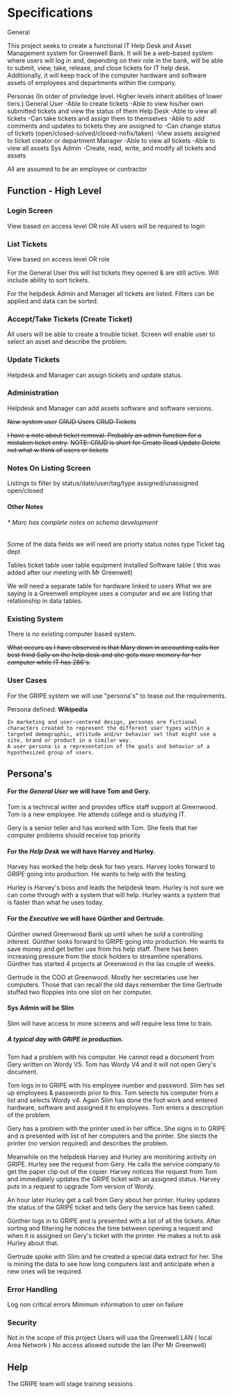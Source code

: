 # Specifications 

General

This project seeks to create a functional IT Help Desk and Asset Management system for Greenwell Bank. It will be a web-based system where users will log in and, depending on their role in the bank, will be able to submit, view, take, release, and close tickets for IT help desk. Additionally, it will keep track of the computer hardware and software assets of employees and departments within the company.

Personas (In order of priviledge level. Higher levels inherit abilities of lower tiers.)
  General User
    -Able to create tickets
    -Able to view his/her own submitted tickets and view the status of them
  Help Desk
    -Able to view all tickets
    -Can take tickets and assign them to themselves
    -Able to add comments and updates to tickets they are assigned to
    -Can change status of tickets (open/closed-solved/closed-nofix/taken)
    -View assets assigned to ticket creator or department
  Manager
    -Able to view all tickets
    -Able to view all assets
  Sys Admin
    -Create, read, write, and modify all tickets and assets
  
All are assumed to be an employee or contractor

## Function  - High Level

### Login Screen
    
View based on access level OR role
All users will be required to login 
    
### List Tickets

View based on access level OR role

For the General User this will list tickets they opened & are still active.
Will include ability to sort tickets.

For the helpdesk Admin and Manager all tickets are listed.
Filters can be applied and data can be sorted.

### Accept/Take Tickets (Create Ticket)

All users will be able to create a trouble ticket.
Screen will enable user to select an asset and describe the problem.
  
### Update Tickets

Helpdesk and Manager can assign tickets and update status.
  
### Administration

Helpdesk and Manager can add assets software and software versions.

~~New system user~~
~~CRUD Users~~
~~CRUD Tickets~~
  
~~I have a note about ticket removal. Probably an admin function for a mistaken ticket entry.~~
~~NOTE: CRUD is short for Create Read Update Delete not what w think of users or tickets~~

### Notes On Listing Screen

Listings to filter by status/date/user/tag/type assigned/unassigned open/closed

#### Other Notes

###### * Marc has complete notes on schema development    
Some of the data fields we will need are 
priorty
status
notes
type 
Ticket tag
dept

Tables
ticket table
user table
equipment
Installed Software table ( this was added after our meeting with Mr Greenwell)

We will need a separate table for hardware linked to users
What we are saying is a Greenwell employee uses a computer and we are listing that relationship in data tables.
    
    
### Existing System
    
There is no existing computer based system.

~~What occurs as I have observed is that Mary down in accounting calls her best frind Sally on the help desk and she gets more memory for her computer while IT has 286's.~~
    
### User Cases

For the GRIPE system we will use "persona's" to tease out the requirements.

Persona defined: 
**Wikipedia**

    In marketing and user-centered design, personas are fictional characters created to represent the different user types within a targeted demographic, attitude and/or behavior set that might use a site, brand or product in a similar way.
    A user persona is a representation of the goals and behavior of a hypothesized group of users.

## Persona's

#### For the *General User* we will have Tom and Gery.

Tom is a technical writer and provides office staff support at Greenwood.
Tom is a new employee. 
He attends college and is studying IT.

Gery is a senior teller and has worked with Tom.
She feels that her computer problems should receive top priority

#### For the *Help Desk* we will have Harvey and Hurley.

Harvey has worked the help desk for two years.
Harvey looks forward to GRIPE going into production.
He wants to help with the testing.

Hurley is Harvey's boss and leads the helpdesk team.
Hurley is not sure we can come through with a system that will help. 
Hurley wants a system that is faster than what he uses today.

#### For the *Executive* we will have Günther and Gertrude.

Günther owned Greenwood Bank up until when he sold a controlling interest. 
Günther looks forward to GRIPE going into production.
He wants to save money and get better use from his help staff.
There has been increasing pressure from the stock holders to streamline operations.
Günther has started 4 projects at Greenwood in the las couple of weeks.


Gertrude is the COO at Greenwood. Mostly her secretaries use her computers.
Those that can recall the old days remember the time Gertrude stuffed two floppies into one slot on her computer.

#### Sys Admin will be Slim 

Slim will have access to more screens and will require less time to train.



##### A typical day with GRIPE in production.

Tom had a problem with his computer. He cannot read a document from Gery written on Wordy V5.
Tom has Wordy V4 and it will not open Gery's document.

Tom logs in to GRIPE with his employee number and password.
Slim has set up employees & passwords prior to this.
Tom selects his computer from a list and selects Wordy v4.
Again Slim has done the foot work and entered hardware, software and assigned it to employees.
Tom enters a description of the problem.

Gery has a problem with the printer used in her office. She signs in to GRIPE and
is presented with list of her computers and the printer. She slects the printer (no version required) and describes the problem.

Meanwhile on the helpdesk Harvey and Hurley are monitoring activity on GRIPE.
Hurley see the request from Gery. He calls the service company to get the paper clip out of the copier. Harvey notices the request from Tom and immediately updates the GRIPE ticket with an assigned status. Harvey puts in a request to upgrade Tom version of Wordy.

An hour later Hurley get a call from Gery about her printer. Hurley updates the status of the GRIPE ticket and tells Gery the service has been called.

Günther logs in to GRIPE and is presented with a list of all the tickets.
After sorting and filtering he notices the time between opening a request and when it is assigned on Gery's ticket with the printer. He makes a not to ask Hurley about that.

Gertrude spoke with Slim and he created a special data extract for her. She is mining the data to see how long computers last and anticipate when a new ones will be required.


### Error Handling

Log non critical errors
Minimum information to user on failure
   
    
### Security
    
Not in the scope of this project
Users will use the Greenwell LAN ( local Area Network )
No access allowed outside the lan (Per Mr Greenwell)
    
## Help
    
The GRIPE team will stage training sessions.
